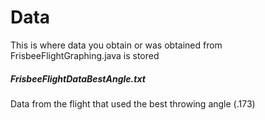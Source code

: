 # Data
This is where data you obtain or was obtained from FrisbeeFlightGraphing.java is stored

##### FrisbeeFlightDataBestAngle.txt

Data from the flight that used the best throwing angle (.173)
